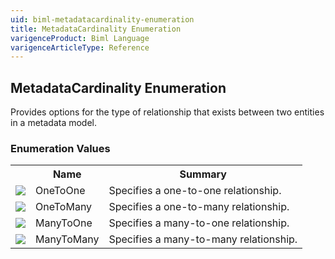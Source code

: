 ```yaml
---
uid: biml-metadatacardinality-enumeration
title: MetadataCardinality Enumeration
varigenceProduct: Biml Language
varigenceArticleType: Reference
---
```


## MetadataCardinality Enumeration<div class="LanguageSummary"><div class ="SummaryItem">Provides options for the type of relationship that exists between two entities in a metadata model.</div></div><div class="EnumValueGroup">### Enumeration Values<table id="EnumValue" class="MemberList"><tbody><tr><th class="MemberTypeIconColumnHeader">&nbsp;</th><th class="MemberNameColumnHeader">Name</th><th class="MemberSummaryColumnHeader">Summary</th></tr><tr class="cd0"><td align="center" class="MemberTypeIcon"><img src="enumValue.png"></img></td><td class="MemberName">OneToOne</td><td class="MemberSummary"><div class ="SummaryItem">Specifies a one-to-one relationship.</div></td></tr><tr class="cd1"><td align="center" class="MemberTypeIcon"><img src="enumValue.png"></img></td><td class="MemberName">OneToMany</td><td class="MemberSummary"><div class ="SummaryItem">Specifies a one-to-many relationship.</div></td></tr><tr class="cd0"><td align="center" class="MemberTypeIcon"><img src="enumValue.png"></img></td><td class="MemberName">ManyToOne</td><td class="MemberSummary"><div class ="SummaryItem">Specifies a many-to-one relationship.</div></td></tr><tr class="cd1"><td align="center" class="MemberTypeIcon"><img src="enumValue.png"></img></td><td class="MemberName">ManyToMany</td><td class="MemberSummary"><div class ="SummaryItem">Specifies a many-to-many relationship.</div></td></tr></tbody></table></div>